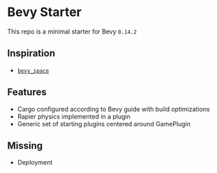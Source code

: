 # Bevy Starter

This repo is a minimal starter for Bevy `0.14.2`

## Inspiration

- [`bevy_space`](https://github.com/perlindgren/bevy-space)

## Features

- Cargo configured according to Bevy guide with build optimizations
- Rapier physics implemented in a plugin
- Generic set of starting plugins centered around GamePlugin

## Missing

- Deployment
